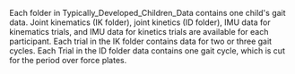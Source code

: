 Each folder in Typically_Developed_Children_Data contains one child's gait data.
Joint kinematics (IK folder), joint kinetics (ID folder), IMU data for kinematics trials, and IMU data for kinetics trials are available for each participant.
Each trial in the IK folder contains data for two or three gait cycles.
Each Trial in the ID folder data contains one gait cycle, which is cut for the period over force plates.
